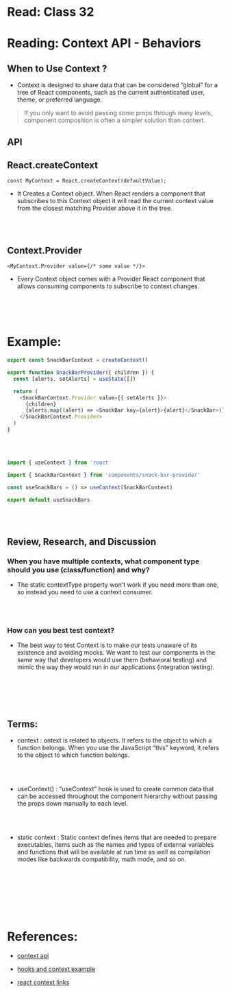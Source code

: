 # Read: Class 32

# Reading: Context API - Behaviors

## When to Use Context ?
- Context is designed to share data that can be considered “global” for a tree of React components, such as the current authenticated user, theme, or preferred language.

> If you only want to avoid passing some props through many levels, component composition is often a simpler solution than context.


## API
## React.createContext

`const MyContext = React.createContext(defaultValue);`
<br/>

- It Creates a Context object. When React renders a component that subscribes to this Context object it will read the current context value from the closest matching Provider above it in the tree.
<br/>
<br/>


## Context.Provider

`<MyContext.Provider value={/* some value */}>`
<br/>

- Every Context object comes with a Provider React component that allows consuming components to subscribe to context changes.
<br/>
<br/>
<br/>


# Example:

```js
export const SnackBarContext = createContext()

export function SnackBarProvider({ children }) {
  const [alerts, setAlerts] = useState([])

  return (
    <SnackBarContext.Provider value={{ setAlerts }}>
      {children}
      {alerts.map((alert) => <SnackBar key={alert}>{alert}</SnackBar>)}
    </SnackBarContext.Provider>
  )
}
```
<br/>
<br/>


```js
import { useContext } from 'react'

import { SnackBarContext } from 'components/snack-bar-provider'

const useSnackBars = () => useContext(SnackBarContext)

export default useSnackBars
```

<br/>
<br/>

## Review, Research, and Discussion

###  When you have multiple contexts, what component type should you use (class/function) and why?


- The static contextType property won't work if you need more than one, so instead you need to use a context consumer.
<br/>
<br/>


###  How can you best test context?
- The best way to test Context is to make our tests unaware of its existence and avoiding mocks. We want to test our components in the same way that developers would use them (behavioral testing) and mimic the way they would run in our applications (integration testing).
<br/>
<br/>
<br/>
<br/>

## Terms: 
- context : ontext is related to objects. It refers to the object to which a function belongs. When you use the JavaScript “this” keyword, it refers to the object to which function belongs.
<br/>
<br/>

- useContext() : “useContext” hook is used to create common data that can be accessed throughout the component hierarchy without passing the props down manually to each level.
<br/>
<br/>


- static context : Static context defines items that are needed to prepare executables, items such as the names and types of external variables and functions that will be available at run time as well as compilation modes like backwards compatibility, math mode, and so on. 


<br/>
<br/>
<br/>
<br/>
<br/>
<br/>

# References:

- [context api](https://reactjs.org/docs/context.html)

- [hooks and context example](https://medium.com/swlh/snackbars-in-react-an-exercise-in-hooks-and-context-299b43fd2a2b)

- [react context links](https://github.com/diegohaz/awesome-react-context)